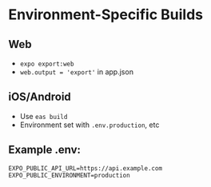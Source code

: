 # Environment-Specific Builds

## Web
- `expo export:web`
- `web.output = 'export'` in app.json

## iOS/Android
- Use `eas build`
- Environment set with `.env.production`, etc

## Example .env:
```env
EXPO_PUBLIC_API_URL=https://api.example.com
EXPO_PUBLIC_ENVIRONMENT=production
```